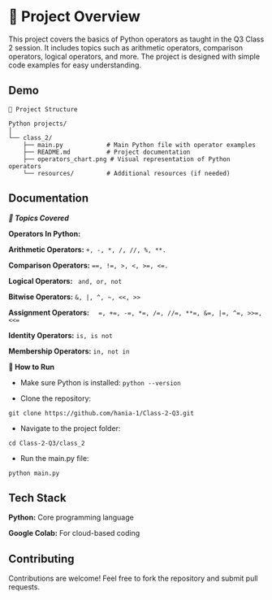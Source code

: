 # 🚀 Project Overview

This project covers the basics of Python operators as taught in the Q3 Class 2 session. It includes topics such as arithmetic operators, comparison operators, logical operators, and more. The project is designed with simple code examples for easy understanding.



## Demo
```
📂 Project Structure

Python projects/
│
└── class_2/
    ├── main.py            # Main Python file with operator examples
    ├── README.md          # Project documentation
    ├── operators_chart.png # Visual representation of Python operators
    └── resources/         # Additional resources (if needed)
  ```
## Documentation


***📝 Topics Covered***

**Operators In Python:** 

**Arithmetic Operators:** ``+, -, *, /, //, %, **.``

**Comparison Operators:** ``==, !=, >, <, >=, <=.``

**Logical Operators:** `` and, or, not``

**Bitwise Operators:** ``&, |, ^, ~, <<, >>``

**Assignment Operators:** ``  =, +=, -=, *=, /=, //=, **=, &=, |=, ^=, >>=, <<=``

**Identity Operators:** ``is, is not``

**Membership Operators:** ``in, not in``

**🚦 How to Run**

* Make sure Python is installed: ```python --version```

* Clone the repository:

```git clone https://github.com/hania-1/Class-2-Q3.git```

* Navigate to the project folder:

```cd Class-2-Q3/class_2```

* Run the main.py file:

```python main.py```


## Tech Stack


**Python:** Core programming language

**Google Colab:** For cloud-based coding


## Contributing

Contributions are welcome! Feel free to fork the repository and submit pull requests.
